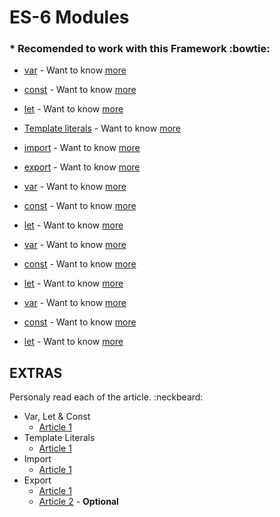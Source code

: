 # ES-6 Modules 
### * Recomended to work with this Framework :bowtie:

* [var](https://developer.mozilla.org/en-US/docs/Web/JavaScript/Reference/Statements/var) - Want to know [more](#extras)
* [const](https://developer.mozilla.org/en-US/docs/Web/JavaScript/Reference/Statements/const) - Want to know [more](#extras)
* [let](https://developer.mozilla.org/en-US/docs/Web/JavaScript/Reference/Statements/let) - Want to know [more](#extras)

* [Template literals](https://developer.mozilla.org/en-US/docs/Web/JavaScript/Reference/Template_literals) - Want to know [more](#extras)

* [import](https://developer.mozilla.org/en-US/docs/Web/JavaScript/Reference/Statements/import) - Want to know [more](#extras)
* [export](https://developer.mozilla.org/en-US/docs/web/javascript/reference/statements/export) - Want to know [more](#extras)

* [var](https://developer.mozilla.org/en-US/docs/Web/JavaScript/Reference/Statements/var) - Want to know [more](#extras)
* [const](https://developer.mozilla.org/en-US/docs/Web/JavaScript/Reference/Statements/const) - Want to know [more](#extras)
* [let](https://developer.mozilla.org/en-US/docs/Web/JavaScript/Reference/Statements/let) - Want to know [more](#extras)

* [var](https://developer.mozilla.org/en-US/docs/Web/JavaScript/Reference/Statements/var) - Want to know [more](#extras)
* [const](https://developer.mozilla.org/en-US/docs/Web/JavaScript/Reference/Statements/const) - Want to know [more](#extras)
* [let](https://developer.mozilla.org/en-US/docs/Web/JavaScript/Reference/Statements/let) - Want to know [more](#extras)

* [var](https://developer.mozilla.org/en-US/docs/Web/JavaScript/Reference/Statements/var) - Want to know [more](#extras)
* [const](https://developer.mozilla.org/en-US/docs/Web/JavaScript/Reference/Statements/const) - Want to know [more](#extras)
* [let](https://developer.mozilla.org/en-US/docs/Web/JavaScript/Reference/Statements/let) - Want to know [more](#extras)

## EXTRAS
Personaly read each of the article. :neckbeard:

* Var, Let & Const
  - [Article 1](https://medium.com/javascript-scene/javascript-es6-var-let-or-const-ba58b8dcde75) 
* Template Literals
  - [Article 1](https://medium.com/@abhaytalreja/javascript-what-is-es6-template-literals-f2cadfca925a)
* Import
  - [Article 1](https://medium.com/@thejasonfile/a-simple-intro-to-javascript-imports-and-exports-389dd53c3fac)
* Export
  - [Article 1](https://medium.com/@martinnovk_22870/using-javascript-es6-import-export-modules-in-chrome-extensions-f63a3a0d2736)
  - [Article 2](https://medium.com/@netxm/what-is-tree-shaking-de7c6be5cadd) - **Optional**



